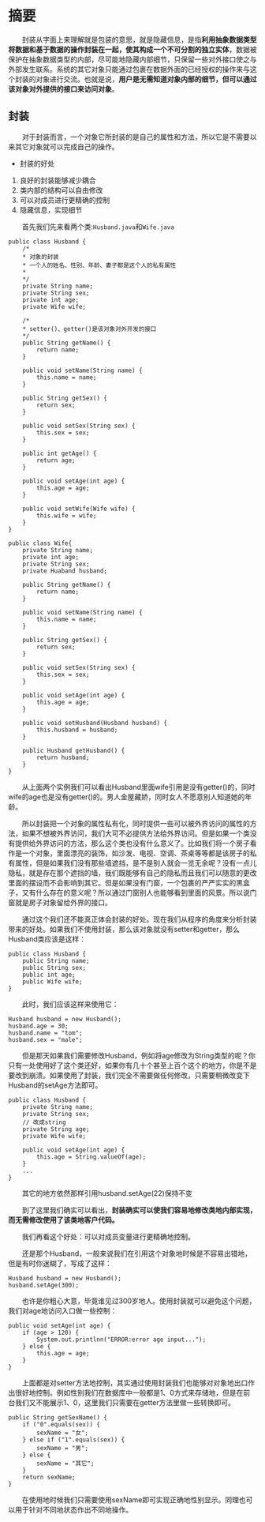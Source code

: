 
# 摘要

&emsp;&emsp;封装从字面上来理解就是包装的意思，就是隐藏信息，是指**利用抽象数据类型将数据和基于数据的操作封装在一起，使其构成一个不可分割的独立实体**，数据被保护在抽象数据类型的内部，尽可能地隐藏内部细节，只保留一些对外接口使之与外部发生联系。系统的其它对象只能通过包裹在数据外面的已经授权的操作来与这个封装的对象进行交流。也就是说，**用户是无需知道对象内部的细节，但可以通过该对象对外提供的接口来访问对象**。

## 封装

&emsp;&emsp;对于封装而言，一个对象它所封装的是自己的属性和方法，所以它是不需要以来其它对象就可以完成自己的操作。

- 封装的好处

1. 良好的封装能够减少耦合
2. 类内部的结构可以自由修改
3. 可以对成员进行更精确的控制
4. 隐藏信息，实现细节

&emsp;&emsp;首先我们先来看两个类:`Husband.java`和`Wife.java`

    public class Husband {
        /*
        * 对象的封装
        * 一个人的姓名、性别、年龄、妻子都是这个人的私有属性
        *
        */
        private String name;
        private String sex;
        private int age;
        private Wife wife;

        /*
        * setter()、getter()是该对象对外开发的接口
        */
        public String getName() {
            return name;
        }

        public void setName(String name) {
            this.name = name;
        }

        public String getSex() {
            return sex;
        }

        public void setSex(String sex) {
            this.sex = sex;
        }

        public int getAge() {
            return age;
        }

        public void setAge(int age) {
            this.age = age;
        }

        public void setWife(Wife wife) {
            this.wife = wife;
        }
    }

    public class Wife{
        private String name;
        private int age;
        private String sex;
        private Huaband husband;
        
        public String getName() {
            return name;
        }

        public void setName(String name) {
            this.name = name;
        }

        public String getSex() {
            return sex;
        }

        public void setSex(String sex) {
            this.sex = sex;
        }

        public void setAge(int age) {
            this.age = age;
        }

        public void setHusband(Husband husband) {
            this.husband = husband;
        }

        public Husband getHusband() {
            return husband;
        }
    }

&emsp;&emsp;从上面两个实例我们可以看出Husband里面wife引用是没有getter()的，同时wife的age也是没有getter()的。男人金屋藏娇，同时女人不愿意别人知道她的年龄。

&emsp;&emsp;所以封装把一个对象的属性私有化，同时提供一些可以被外界访问的属性的方法，如果不想被外界访问，我们大可不必提供方法给外界访问。但是如果一个类没有提供给外界访问的方法，那么这个类也没有什么意义了。比如我们将一个房子看作是一个对象，里面漂亮的装饰，如沙发、电视、空调、茶桌等等都是该房子的私有属性，但是如果我们没有那些墙遮挡，是不是别人就会一览无余呢？没有一点儿隐私，就是存在那个遮挡的墙，我们既能够有自己的隐私而且我们可以随意的更改里面的摆设而不会影响到其它。但是如果没有门窗，一个包裹的严严实实的黑盒子，又有什么存在的意义呢？所以通过门窗别人也能够看到里面的风景。所以说门窗就是房子对象留给外界的接口。

&emsp;&emsp;通过这个我们还不能真正体会封装的好处。现在我们从程序的角度来分析封装带来的好处。如果我们不使用封装，那么该对象就没有setter和getter，那么Husband类应该是这样：

    public class Husband {
        public String name;
        public String sex;
        public int age;
        public Wife wife;
    }

&emsp;&emsp;此时，我们应该这样来使用它：

    Husband husband = new Husband();
    husband.age = 30;
    husband.name = "tom";
    husband.sex = "male";

&emsp;&emsp;但是那天如果我们需要修改Husband，例如将age修改为String类型的呢？你只有一处使用好了这个类还好，如果你有几十个甚至上百个这个的地方，你是不是要改到崩溃。如果使用了封装，我们完全不需要做任何修改，只需要稍微改变下Husband的setAge方法即可。

    public class Husband {
        private String name;
        private String sex;
        // 改成string
        private String age;
        private Wife wife;

        public void setAge(int age) {
            this.age = String.valueOf(age);
        }
        ...
    }

&emsp;&emsp;其它的地方依然那样引用husband.setAge(22)保持不变

&emsp;&emsp;到了这里我们确实可以看出，**封装确实可以使我们容易地修改类地内部实现，而无需修改使用了该类地客户代码。**

&emsp;&emsp;我们再看这个好处：可以对成员变量进行更精确地控制。

&emsp;&emsp;还是那个Husband，一般来说我们在引用这个对象地时候是不容易出错地，但是有时你迷糊了，写成了这样：

    Husband husband = new Husband();
    husband.setAge(300);

&emsp;&emsp;也许是你粗心大意，毕竟谁见过300岁地人。使用封装就可以避免这个问题，我们对age地访问入口做一些控制：

    public void setAge(int age) {
        if (age > 120) {
            System.out.printlnn("ERROR:error age input...");
        } else {
            this.age = age;
        }
    }

&emsp;&emsp;上面都是对setter方法地控制，其实通过使用封装我们也能够对对象地出口作出很好地控制。例如性别我们在数据库中一般都是1、0方式来存储地，但是在前台我们又不能展示1、0，这里我们只需要在getter方法里做一些转换即可。

    public String getSexName() {
        if ("0".equals(sex)) {
            sexName = "女";
        } else if ("1".equals(sex)) {
            sexName = "男";
        } else {
            sexName = "其它";
        }
        return sexName;
    }

&emsp;&emsp;在使用地时候我们只需要使用sexName即可实现正确地性别显示。同理也可以用于针对不同地状态作出不同地操作。